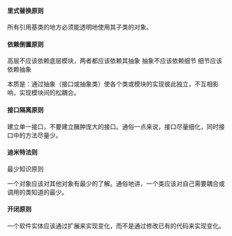 #### 里式替换原则

所有引用基类的地方必须能透明地使用其子类的对象。

#### 依赖倒置原则

高层不应该依赖底层模块，两者都应该依赖其抽象
抽象不应该依赖细节
细节应该依赖抽象

本质是：通过抽象（接口或抽象类）使各个类或模块的实现彼此独立，不互相影响，实现模块间的松耦合。

#### 接口隔离原则

建立单一接口，不要建立臃肿庞大的接口。通俗一点来说，接口尽量细化，同时接口中的方法尽量少。

#### 迪米特法则

最少知识原则

一个对象应该对其他对象有最少的了解。通俗地讲，一个类应该对自己需要耦合或调用的类知道的最少。

#### 开闭原则

一个软件实体应该通过扩展来实现变化，而不是通过修改已有的代码来实现变化。